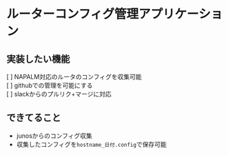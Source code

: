 # ルーターコンフィグ管理アプリケーション
## 実装したい機能
[ ] NAPALM対応のルータのコンフィグを収集可能<br/>
[ ] githubでの管理を可能にする<br/>
[ ] slackからのプルリク+マージに対応<br/>

## できてること
* junosからのコンフィグ収集
* 収集したコンフィグを`hostname_日付.config`で保存可能

